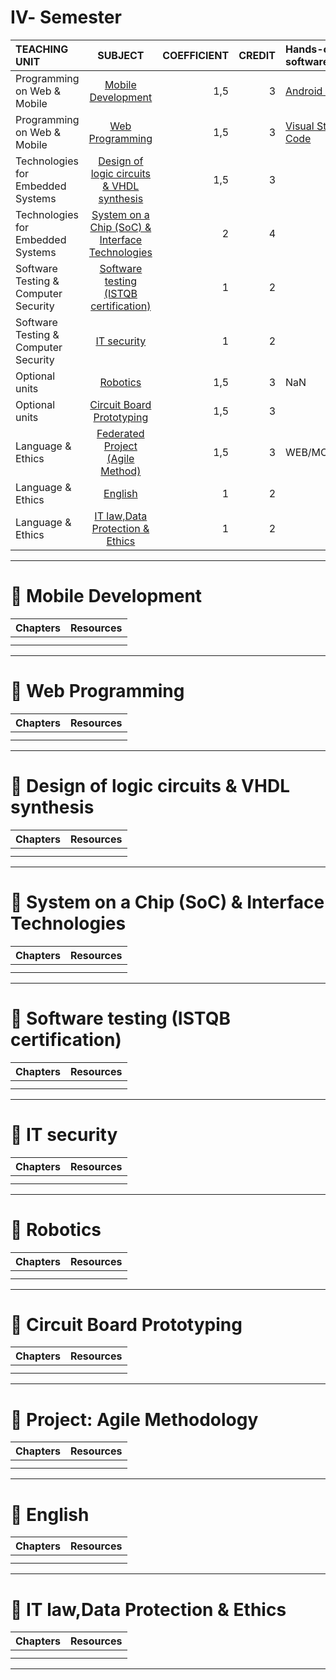 # Ⅳ- Semester
| TEACHING UNIT                | SUBJECT                      | COEFFICIENT |CREDIT    | Hands-on, software  |
|:--------                     |:--------:                    | --------:   |--------: | :-------- | 
| Programming on Web & Mobile                 | 	[Mobile Development]()                    |     1,5  |    3 | [Android Studio]() |
| Programming on Web & Mobile                 | [Web Programming]()                     |     1,5  |    3 | [Visual Studio Code]()  |
| Technologies for Embedded Systems                     | [Design of logic circuits & VHDL synthesis]()      |     1,5    |    3 |  |
| Technologies for Embedded Systems                     | 	[System on a Chip (SoC) & Interface Technologies]()          |     2    |    4 |   |  
| Software Testing & Computer Security        | 	[Software testing (ISTQB certification)]()             |     1    |    2 |   |
| Software Testing & Computer Security       | 	[IT security]()         |     1  |    2 |   |
| Optional units    | [Robotics]() |     1,5    |   3 | NaN |
| Optional units   | 	[Circuit Board Prototyping]()         |     1,5  |    3 |  |
| Language & Ethics| [Federated Project (Agile Method)]()                     |     1,5    |    3 |WEB/MOBILE/IOT  |
| Language & Ethics | [English]()   |     1    |    2 |  | 
| Language & Ethics |	[IT law,Data Protection & Ethics]()     |     1    |    2 |  |

***


# 📖 Mobile Development
| Chapters                    |   Resources              |  
|:--------                     |:--------:                    | 
|                |   
|                 |  
---

# 📖 Web Programming 
| Chapters                    |   Resources              |  
|:--------                     |:--------:                    | 
|                |   
|                 |  
---

# 📖 Design of logic circuits & VHDL synthesis
| Chapters                    |   Resources              |  
|:--------                     |:--------:                    | 
|                |   
|                 |  

---

# 📖 System on a Chip (SoC) & Interface Technologies
| Chapters                    |   Resources              |  
|:--------                     |:--------:                    | 
|                |   
|                 |  
---

# 📖 Software testing (ISTQB certification)
| Chapters                    |   Resources              |  
|:--------                     |:--------:                    | 
|                |   
|                 |  
---

# 📖 IT security
| Chapters                    |   Resources              |  
|:--------                     |:--------:                    | 
|                |   
|                 |  
---

# 📖 Robotics
| Chapters                    |   Resources              |  
|:--------                     |:--------:                    | 
|                |   
|                 |  
---

# 📖 Circuit Board Prototyping 
| Chapters                    |   Resources              |  
|:--------                     |:--------:                    | 
|                |   
|                 |  
---

# 📖 Project: Agile Methodology
| Chapters                    |   Resources              |  
|:--------                     |:--------:                    | 
|                |   
|                 |  
---

# 📖 English
| Chapters                    |   Resources              |  
|:--------                     |:--------:                    | 
|                |   
|                 |  
---

# 📖 IT law,Data Protection & Ethics
| Chapters                    |   Resources              |  
|:--------                     |:--------:                    | 
|                |   
|                 |  
---

